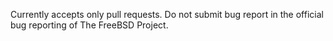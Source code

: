 Currently accepts only pull requests. Do not submit bug report in the official
bug reporting of The FreeBSD Project.
